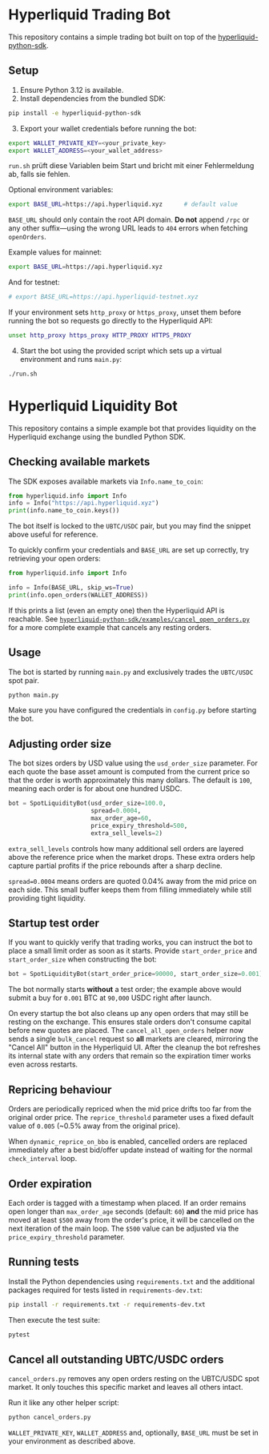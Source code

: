 
# Hyperliquid Trading Bot

This repository contains a simple trading bot built on top of the
[hyperliquid-python-sdk](./hyperliquid-python-sdk).

## Setup

1. Ensure Python 3.12 is available.
2. Install dependencies from the bundled SDK:

```bash
pip install -e hyperliquid-python-sdk
```

3. Export your wallet credentials before running the bot:

```bash
export WALLET_PRIVATE_KEY=<your_private_key>
export WALLET_ADDRESS=<your_wallet_address>
```

`run.sh` prüft diese Variablen beim Start und bricht mit einer Fehlermeldung
ab, falls sie fehlen.

Optional environment variables:

```bash
export BASE_URL=https://api.hyperliquid.xyz      # default value
```

`BASE_URL` should only contain the root API domain. **Do not** append `/rpc` or
any other suffix—using the wrong URL leads to `404` errors when fetching
`openOrders`.

Example values for mainnet:

```bash
export BASE_URL=https://api.hyperliquid.xyz
```

And for testnet:

```bash
# export BASE_URL=https://api.hyperliquid-testnet.xyz
```

If your environment sets `http_proxy` or `https_proxy`, unset them before
running the bot so requests go directly to the Hyperliquid API:

```bash
unset http_proxy https_proxy HTTP_PROXY HTTPS_PROXY
```

4. Start the bot using the provided script which sets up a virtual
   environment and runs `main.py`:

```bash
./run.sh
```

# Hyperliquid Liquidity Bot

This repository contains a simple example bot that provides liquidity on the
Hyperliquid exchange using the bundled Python SDK.

## Checking available markets

The SDK exposes available markets via `Info.name_to_coin`:

```python
from hyperliquid.info import Info
info = Info("https://api.hyperliquid.xyz")
print(info.name_to_coin.keys())
```

The bot itself is locked to the `UBTC/USDC` pair, but you may find the snippet
above useful for reference.

To quickly confirm your credentials and `BASE_URL` are set up correctly, try
retrieving your open orders:

```python
from hyperliquid.info import Info

info = Info(BASE_URL, skip_ws=True)
print(info.open_orders(WALLET_ADDRESS))
```

If this prints a list (even an empty one) then the Hyperliquid API is
reachable.  See
[`hyperliquid-python-sdk/examples/cancel_open_orders.py`](hyperliquid-python-sdk/examples/cancel_open_orders.py)
for a more complete example that cancels any resting orders.

## Usage

The bot is started by running `main.py` and exclusively trades the
`UBTC/USDC` spot pair.

```bash
python main.py
```

Make sure you have configured the credentials in `config.py` before starting the
bot.

## Adjusting order size

The bot sizes orders by USD value using the `usd_order_size` parameter.
For each quote the base asset amount is computed from the current price
so that the order is worth approximately this many dollars.  The default
is `100`, meaning each order is for about one hundred USDC.

```python
bot = SpotLiquidityBot(usd_order_size=100.0,
                       spread=0.0004,
                       max_order_age=60,
                       price_expiry_threshold=500,
                       extra_sell_levels=2)
```

`extra_sell_levels` controls how many additional sell orders are layered above
the reference price when the market drops. These extra orders help capture
partial profits if the price rebounds after a sharp decline.

`spread=0.0004` means orders are quoted 0.04% away from the mid price
on each side. This small buffer keeps them from filling immediately
while still providing tight liquidity.

## Startup test order

If you want to quickly verify that trading works, you can instruct the bot to
place a small limit order as soon as it starts. Provide `start_order_price` and
`start_order_size` when constructing the bot:

```python
bot = SpotLiquidityBot(start_order_price=90000, start_order_size=0.001)
```

The bot normally starts **without** a test order; the example above would submit
a buy for `0.001` BTC at `90,000` USDC right after launch.

On every startup the bot also cleans up any open orders that may still
be resting on the exchange. This ensures stale orders don't consume
capital before new quotes are placed. The `cancel_all_open_orders` helper now
sends a single `bulk_cancel` request so **all** markets are cleared, mirroring
the "Cancel All" button in the Hyperliquid UI. After the cleanup the bot
refreshes its internal state with any orders that remain so the
expiration timer works even across restarts.

## Repricing behaviour

Orders are periodically repriced when the mid price drifts too far from the
original order price. The `reprice_threshold` parameter uses a fixed
default value of `0.005` (~0.5% away from the original price).

When `dynamic_reprice_on_bbo` is enabled, cancelled orders are replaced
immediately after a best bid/offer update instead of waiting for the normal
`check_interval` loop.

## Order expiration

Each order is tagged with a timestamp when placed. If an order remains open
longer than `max_order_age` seconds (default: `60`) **and** the mid price has
moved at least `$500` away from the order's price, it will be cancelled on the
next iteration of the main loop. The `$500` value can be adjusted via the
`price_expiry_threshold` parameter.


## Running tests

Install the Python dependencies using `requirements.txt` and the additional
packages required for tests listed in `requirements-dev.txt`:

```bash
pip install -r requirements.txt -r requirements-dev.txt
```

Then execute the test suite:

```bash
pytest
```

## Cancel all outstanding UBTC/USDC orders

`cancel_orders.py` removes any open orders resting on the UBTC/USDC spot market. It
only touches this specific market and leaves all others intact.

Run it like any other helper script:

```bash
python cancel_orders.py
```

`WALLET_PRIVATE_KEY`, `WALLET_ADDRESS` and, optionally, `BASE_URL` must be set in
your environment as described above.

